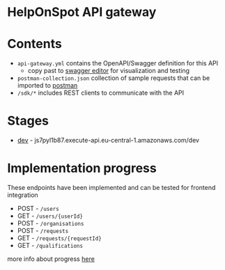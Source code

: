 # HelpOnSpot API gateway

# Contents
* `api-gateway.yml` contains the OpenAPI/Swagger definition for this API 
  * copy past to [swagger editor](https://editor.swagger.io/) for visualization and testing
* `postman-collection.json` collection of sample requests that can be imported to [postman](https://www.postman.com)
* `/sdk/*` includes REST clients to communicate with the API

# Stages
* [dev](https://js7pyl1b87.execute-api.eu-central-1.amazonaws.com/dev) - js7pyl1b87.execute-api.eu-central-1.amazonaws.com/dev

# Implementation progress
These endpoints have been implemented and can be tested for frontend integration
* POST - `/users`
* GET - `/users/{userId}`
* POST - `/organisations`
* POST - `/requests`
* GET - `/requests/{requestId}`
* GET - `/qualifications`

more info about progress [here](https://github.com/orgs/Helfer-Portal/projects/3)
